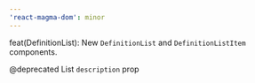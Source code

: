 ```yaml
---
'react-magma-dom': minor
---
```


feat(DefinitionList): New `DefinitionList` and `DefinitionListItem` components.

@deprecated List `description` prop

